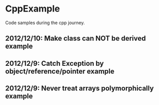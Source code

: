 CppExample
==========

Code samples during the cpp journey.


2012/12/10: Make class can NOT be derived example
-

2012/12/9: Catch Exception by object/reference/pointer example
-

2012/12/9: Never treat arrays polymorphically example
-